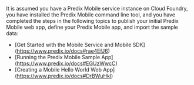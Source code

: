 
It is assumed you have a Predix Mobile service instance on Cloud Foundry, you have installed the Predix Mobile command line tool, and you have completed the steps in the following topics to publish your initial Predix Mobile web app, define your Predix Mobile app, and import the sample data:

* [Get Started with the Mobile Service and Mobile SDK] (https://www.predix.io/docs#rae4EfJ6) 
* [Running the Predix Mobile Sample App] (https://www.predix.io/docs#EGUzWwcC)
* [Creating a Mobile Hello World Web App] (https://www.predix.io/docs#DrBWuHkl) 
